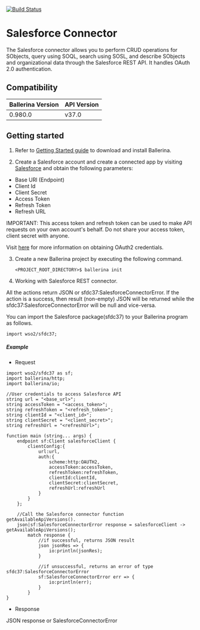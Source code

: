 [![Build Status](https://travis-ci.org/wso2-ballerina/package-salesforce.svg?branch=master)](https://travis-ci.org/wso2-ballerina/package-salesforce)

# Salesforce Connector

The Salesforce connector allows you to perform CRUD operations for SObjects, query using SOQL, search using SOSL, and
describe SObjects and organizational data through the Salesforce REST API. It handles OAuth 2.0 authentication.

## Compatibility

| Ballerina Version  | API Version  |
| ------------------ | ------------ |
| 0.980.0            |   v37.0      |
 

## Getting started

1. Refer to [Getting Started guide](https://ballerina.io/learn/getting-started/) to download and install Ballerina.

2. Create a Salesforce account and create a connected app by visiting [Salesforce](https://www.salesforce.com) 
and obtain the following parameters:
* Base URl (Endpoint)
* Client Id
* Client Secret
* Access Token
* Refresh Token
* Refresh URL

IMPORTANT: This access token and refresh token can be used to make API requests on your own account's behalf. 
Do not share your access token, client secret with anyone.

Visit [here](https://help.salesforce.com/articleView?id=remoteaccess_authenticate_overview.htm) 
for more information on obtaining OAuth2 credentials.

3. Create a new Ballerina project by executing the following command.

   ```shell
   <PROJECT_ROOT_DIRECTORY>$ ballerina init
   ```

4. Working with Salesforce REST connector.

All the actions return JSON or sfdc37:SalesforceConnectorError. If the action is a success, 
then result (non-empty) JSON will be returned while the sfdc37:SalesforceConnectorError will be null and vice-versa.

You can import the Salesforce package(sfdc37) to your Ballerina program as follows.

```ballerina
import wso2/sfdc37;
```

##### Example
 * Request

```ballerina
import wso2/sfdc37 as sf;
import ballerina/http;
import ballerina/io;

//User credentials to access Salesforce API
string url = "<base_url>";
string accessToken = "<access_token>";
string refreshToken = "<refresh_token>";
string clientId = "<client_id>";
string clientSecret = "<client_secret>";
string refreshUrl = "<refreshUrl>";

function main (string... args) {
    endpoint sf:Client salesforceClient {
        clientConfig:{
            url:url,
            auth:{
                scheme:http:OAUTH2,
                accessToken:accessToken,
                refreshToken:refreshToken,
                clientId:clientId,
                clientSecret:clientSecret,
                refreshUrl:refreshUrl
            }
        }
    };

    //Call the Salesforce connector function getAvailableApiVersions().
    json|sf:SalesforceConnectorError response = salesforceClient -> getAvailableApiVersions();
        match response {
            //if successful, returns JSON result
            json jsonRes => {
                io:println(jsonRes);
            }

            //if unsuccessful, returns an error of type sfdc37:SalesforceConnectorError
            sf:SalesforceConnectorError err => {
                io:println(err);
            }
        }
}
```

* Response

JSON response or SalesforceConnectorError
